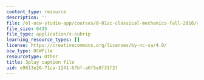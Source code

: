 ```yaml
---
content_type: resource
description: ''
file: /ol-ocw-studio-app/courses/8-01sc-classical-mechanics-fall-2016/e9613e2671ca124167bfa6f5e8f31f2f_CfTLS6YYPms.srt
file_size: 6435
file_type: application/x-subrip
learning_resource_types: []
license: https://creativecommons.org/licenses/by-nc-sa/4.0/
ocw_type: OCWFile
resourcetype: Other
title: 3play caption file
uid: e9613e26-71ca-1241-67bf-a6f5e8f31f2f
---
```

